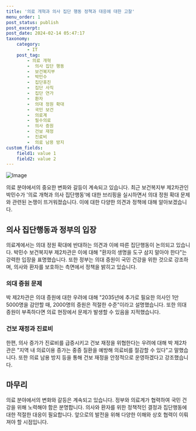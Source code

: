 ```yaml
---
title: '의료 개혁과 의사 집단 행동 정책과 대응에 대한 고찰'
menu_order: 1
post_status: publish
post_excerpt: 
post_date: 2024-02-14 05:47:17
taxonomy:
    category:
        - IT
    post_tag:
        - 의료 개혁
        -  의사 집단 행동
        -  보건복지부
        -  박민수
        -  집단휴진
        -  집단 사직
        -  집단 연가
        -  환자
        -  의대 정원 확대
        -  국민 보건
        -  의료계
        -  필수의료
        -  의사 증원
        -  건보 재정
        -  진료비
        -  의료 남용 방지
custom_fields:
    field1: value 1
    field2: value 2
---
```


![Image](https://imgnews.pstatic.net/image/366/2024/02/13/0000969964_001_20240213135001409.jpg?type=w647)

의료 분야에서의 중요한 변화와 갈등이 계속되고 있습니다. 최근 보건복지부 제2차관인 박민수가 '의료 개혁과 의사 집단행동'에 대한 브리핑을 실시하면서 의대 정원 확대 문제와 관련된 논쟁이 뜨거워졌습니다. 이에 대한 다양한 의견과 정책에 대해 알아보겠습니다.
## 의사 집단행동과 정부의 입장
의료계에서는 의대 정원 확대에 반대하는 의견과 이에 따른 집단행동이 논의되고 있습니다. 박민수 보건복지부 제2차관은 이에 대해 "환자의 생명을 도구 삼지 말아야 한다"는 강력한 입장을 표명했습니다. 또한 정부는 의대 증원이 국민 건강을 위한 것으로 강조하며, 의사와 환자를 보호하는 측면에서 정책을 밝히고 있습니다.
### 의대 증원 문제
박 제2차관은 의대 증원에 대한 우려에 대해 "2035년에 추가로 필요한 의사인 1만5000명을 감안할 때, 2000명의 증원은 적절한 수준"이라고 설명했습니다. 또한 의대 증원이 부족하다면 의료 현장에서 문제가 발생할 수 있음을 지적했습니다.
### 건보 재정과 진료비
한편, 의사 증가가 진료비를 급증시키고 건보 재정을 위협한다는 우려에 대해 박 제2차관은 "지역 내 의료이용 증가는 중증 질환을 예방해 의료비를 절감할 수 있다"고 말했습니다. 또한 의료 남용 방지 등을 통해 건보 재정을 안정적으로 운영하겠다고 강조했습니다.
## 마무리
의료 분야에서의 변화와 갈등은 계속되고 있습니다. 정부와 의료계가 협력하여 국민 건강을 위해 노력해야 함은 분명합니다. 의사와 환자를 위한 정책적인 결정과 집단행동에 대한 적절한 대응이 필요합니다. 앞으로의 발전을 위해 다양한 이해와 상호 협력이 이뤄져야 할 시점입니다.
